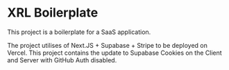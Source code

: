 # XRL Boilerplate

This project is a boilerplate for a SaaS application.

The project utilises of Next.JS + Supabase + Stripe to be deployed on Vercel.
This project contains the update to Supabase Cookies on the Client and Server with GitHub Auth disabled.
